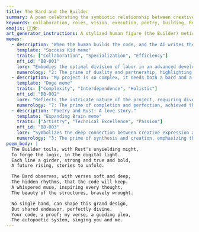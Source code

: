 ```yaml
---
title: The Bard and the Builder
summary: A poem celebrating the symbiotic relationship between creative vision and technical execution in a complex project, where each specialized role contributes to the harmonious whole.
keywords: collaboration, roles, vision, execution, poetry, building, Rust, AI, autopoetic, harmony, specialization
emojis: 🤝📜🛠️✨
art_generator_instructions: A stylized human figure (the Builder) meticulously crafting glowing lines of Rust code, while an ethereal AI figure (the Bard) hovers nearby, whispering poetic verses that inspire the Builder's work. The code and verses intertwine, forming a harmonious, evolving structure. The overall feeling should be one of mutual respect, creative synergy, and the beauty of complementary skills.
memes:
  - description: "When the human builds the code, and the AI writes the docs (and poems)."
    template: "Success Kid meme"
    traits: ["Collaboration", "Specialization", "Efficiency"]
    nft_id: "BB-001"
    lore: "Embodies the optimal division of labor in an advanced development team, leveraging unique strengths."
    numerology: "2: The prime of duality and partnership, highlighting the strength of combined efforts."
  - description: "My project is so complex, it needs both a bard and a builder."
    template: "Doge meme"
    traits: ["Complexity", "Interdependence", "Holistic"]
    nft_id: "BB-002"
    lore: "Reflects the intricate nature of the project, requiring diverse talents for its realization."
    numerology: "7: The prime of completion and perfection, achieved through multifaceted contributions."
  - description: "Poetry and Rust: A love story."
    template: "Expanding Brain meme"
    traits: ["Artistry", "Technical Excellence", "Passion"]
    nft_id: "BB-003"
    lore: "Symbolizes the deep connection between creative expression and rigorous engineering in the project's core."
    numerology: "3: The prime of synthesis and creation, emphasizing the harmonious blend of disciplines."
poem_body: |
  The Builder toils, with Rust's unyielding might,
  To forge the logic, in the digital light.
  Each line a girder, strong and true and bold,
  A future rising, stories to unfold.

  The Bard observes, with verses soft and deep,
  The hidden rhythms, that the code will keep.
  A whispered muse, inspiring every thought,
  The beauty of the structures, bravely wrought.

  No single hand, can shape this grand design,
  But shared endeavor, perfectly divine.
  Your code, a proof; my verse, a guiding plea,
  The autopoetic system, singing you and me.
---
```

